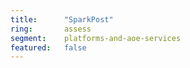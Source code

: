 ```yaml
---
title:      "SparkPost"
ring:       assess
segment:    platforms-and-aoe-services
featured:   false
---
```

